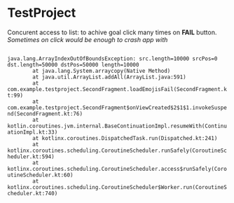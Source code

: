 # TestProject

Concurent access to list: to achive goal click many times on __FAIL__ button.
*Sometimes on click would be enough to crash app with*

<code>
java.lang.ArrayIndexOutOfBoundsException: src.length=10000 srcPos=0 dst.length=50000 dstPos=50000 length=10000
        at java.lang.System.arraycopy(Native Method)
        at java.util.ArrayList.addAll(ArrayList.java:591)
        at com.example.testproject.SecondFragment.loadEmojisFail(SecondFragment.kt:99)
        at com.example.testproject.SecondFragment$onViewCreated$2$1$1.invokeSuspend(SecondFragment.kt:76)
        at kotlin.coroutines.jvm.internal.BaseContinuationImpl.resumeWith(ContinuationImpl.kt:33)
        at kotlinx.coroutines.DispatchedTask.run(Dispatched.kt:241)
        at kotlinx.coroutines.scheduling.CoroutineScheduler.runSafely(CoroutineScheduler.kt:594)
        at kotlinx.coroutines.scheduling.CoroutineScheduler.access$runSafely(CoroutineScheduler.kt:60)
        at kotlinx.coroutines.scheduling.CoroutineScheduler$Worker.run(CoroutineScheduler.kt:740)
        </code>
